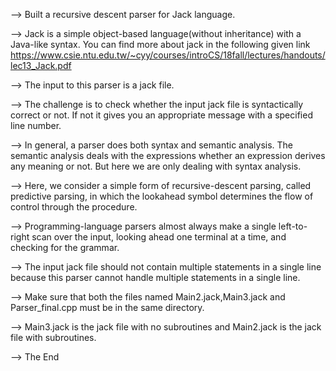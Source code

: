 --> Built a recursive descent parser for Jack language.

--> Jack is a simple object-based language(without inheritance) with a Java-like syntax.
		You can find more about jack in the following given link
		https://www.csie.ntu.edu.tw/~cyy/courses/introCS/18fall/lectures/handouts/lec13_Jack.pdf

--> The input to this parser is a jack file.

--> The challenge is to check whether the input jack file is syntactically correct or not.
		If not it gives you an appropriate message with a specified line number.

--> In general, a parser does both syntax and semantic analysis. The semantic analysis deals 
		with the expressions whether an expression derives any meaning or not. But here we are only 
		dealing with syntax analysis.

--> Here, we consider a simple form of recursive-descent parsing, called predictive parsing, in which the lookahead 
		symbol determines the flow of control through the procedure.

--> Programming-language parsers almost always make a single left-to-right scan over the input, looking ahead one 
		terminal at a time, and checking for the grammar. 

--> The input jack file should not contain multiple statements in a single line because this parser 
		cannot handle multiple statements in a single line.

--> Make sure that both the files named Main2.jack,Main3.jack and Parser_final.cpp must be in the same directory.

--> Main3.jack is the jack file with no subroutines and Main2.jack is the jack file with subroutines.

--> The End